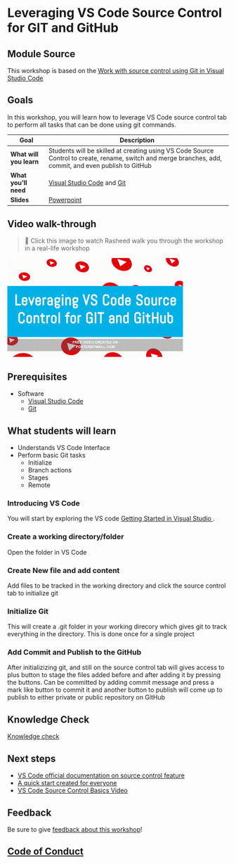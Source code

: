 # Leveraging VS Code Source Control for GIT and GitHub

## Module Source

This workshop is based on the [Work with source control using Git in Visual Studio Code](https://docs.microsoft.com/en-us/learn/modules/work-source-control-git/)

## Goals

In this workshop, you will learn how to leverage VS Code source control tab to perform all tasks that can be done using git commands.

| **Goal**                                          | **Description**                                                                                                       |
| ------------------------------------------------- | --------------------------------------------------------------------------------------------------------------------- |
| **What will you learn**                           | Students will be skilled at creating using VS Code Source Control to create, rename, switch and merge branches, add, commit, and even publish to GitHub                                                          |
| **What you'll need**                              | [Visual Studio Code](https://code.visualstudio.com?WT.mc_id=academic-56602-chrhar) and [Git](https://git-scm.com/) |                                           |
| **Slides**                                        | [Powerpoint](./slides.pptx)                                                                                             |

## Video walk-through
> 🎥 Click this image to watch Rasheed walk you through the workshop in a real-life workshop

[![workshop walk-through](./images/prom.gif)](https://youtu.be/_6B7Qa6-8j4 "Leveraging VS Code Source Control for GIT and GitHub
")



## Prerequisites

- Software
  - [Visual Studio Code](https://code.visualstudio.com?WT.mc_id=academic-56602-chrhar)
  - [Git](https://git-scm.com/)


## What students will learn

- Understands VS Code Interface
- Perform basic Git tasks
   -  Initialize
   - Branch actions
   - Stages
   - Remote


### Introducing VS Code

You will start by exploring the VS code [Getting Started in Visual Studio ](https://docs.microsoft.com/en-us/learn/modules/develop-web-apps-with-vs-code/).

### Create a working directory/folder

Open the folder in VS Code

### Create New file and add content

Add files to be tracked in the working directory and click the source control tab to initialize git

### Initialize Git

This will create a .git folder in your working direcory which gives git to track everything in the directory. This is done once for a single project

### Add Commit and Publish to the GitHub

After initializizing git, and still on the source control tab will gives access to plus button to stage the files added before and after adding it by pressing the buttons. Can be committed by adding commit message and press a mark like button to commit it and another button to publish will come up to publish to either private or public repository on GitHub

## Knowledge Check

[Knowledge check](https://docs.microsoft.com/en-us/learn/modules/work-source-control-git/12-check)

## Next steps

- [VS Code official documentation on source control feature](https://code.visualstudio.com/Docs/editor/versioncontrol)
- [A quick start created for everyone](https://taiwrash.github.io/g4-workshop/beginner-intermediate/4-git-in-vscode.html)
- [VS Code Source Control Basics Video](https://youtu.be/i_23KUAEtUM)


## Feedback

Be sure to give [feedback about this workshop](https://forms.office.com/r/MdhJWMZthR)!

## [Code of Conduct](../../CODE_OF_CONDUCT.md)
